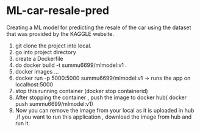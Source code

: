 # ML-car-resale-pred
Creating a ML model for predicting the resale of the car using the dataset that was provided by the KAGGLE website.
1. git clone the project into local.
2. go into project directory
3. create a Dockerfile 
4. do docker build -t summu6699/mlmodel:v1 .
5. docker images ...
6. docker run -p 5000:5000 summu6699/mlmodel:v1 -> runs the app on localhost:5000
7. stop this running container (docker stop containerid)
8. After stopping the container , push the image to docker hub( docker push summu6699/mlmodel:v1)
9. Now you can remove the image from your local as it is uploaded in hub ,if you want to run this application , download the image from hub and run it.

